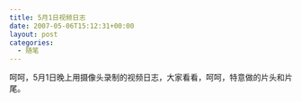 ```yaml
---
title: 5月1日视频日志
date: 2007-05-06T15:12:31+00:00
layout: post
categories:
  - 随笔
---
```


呵呵，5月1日晚上用摄像头录制的视频日志，大家看看，呵呵，特意做的片头和片尾。